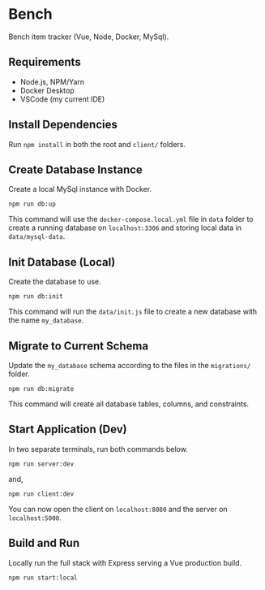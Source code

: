 # Bench

Bench item tracker (Vue, Node, Docker, MySql).

## Requirements

- Node.js, NPM/Yarn
- Docker Desktop
- VSCode (my current IDE)

## Install Dependencies

Run `npm install` in both the root and `client/` folders.

## Create Database Instance

Create a local MySql instance with Docker.

```
npm run db:up
```

This command will use the `docker-compose.local.yml` file in `data` folder to create a running database on `localhost:3306` and storing local data in `data/mysql-data`.

## Init Database (Local)

Create the database to use.

```
npm run db:init
```

This command will run the `data/init.js` file to create a new database with the name `my_database`.

## Migrate to Current Schema

Update the `my_database` schema according to the files in the `migrations/` folder.

```
npm run db:migrate
```

This command will create all database tables, columns, and constraints.

## Start Application (Dev)

In two separate terminals, run both commands below.

```
npm run server:dev
```

and,

```
npm run client:dev
```

You can now open the client on `localhost:8080` and the server on `localhost:5000`.

## Build and Run

Locally run the full stack with Express serving a Vue production build.

```
npm run start:local
```
